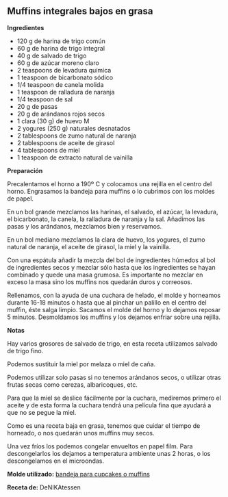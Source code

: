 ## Muffins integrales bajos en grasa

**Ingredientes**

- 120 g de harina de trigo común
- 60 g de harina de trigo integral
- 40 g de salvado de trigo
- 60 g de azúcar moreno claro
- 2 teaspoons de levadura química
- 1 teaspoon de bicarbonato sódico
- 1/4 teaspoon de canela molida
- 1 teaspoon de ralladura de naranja
- 1/4 teaspoon de sal
- 20 g de pasas
- 20 g de arándanos rojos secos
- 1 clara (30 g) de huevo M
- 2 yogures (250 g) naturales desnatados
- 2 tablespoons de zumo natural de naranja
- 2 tablespoons de aceite de girasol
- 4 tablespoons de miel
- 1 teaspoon de extracto natural de vainilla

**Preparación**

Precalentamos el horno a 190º C y colocamos una rejilla en el centro del horno. Engrasamos la bandeja para muffins o lo cubrimos con los moldes de papel.

En un bol grande mezclamos las harinas, el salvado, el azúcar, la levadura, el bicarbonato, la canela, la ralladura de naranja y la sal. Añadimos las pasas y los arándanos, mezclamos bien y reservamos.

En un bol mediano mezclamos la clara de huevo, los yogures, el zumo natural de naranja, el aceite de girasol, la miel y la vainilla.

Con una espátula añadir la mezcla del bol de ingredientes húmedos al bol de ingredientes secos y mezclar sólo hasta que los ingredientes se hayan combinado y quede una masa grumosa. Es importante no mezclar en exceso la masa sino los muffins nos quedarán duros y correosos.

Rellenamos, con la ayuda de una cuchara de helado, el molde y horneamos durante 16-18 minutos o hasta que al pinchar un palillo en el centro del muffin, éste salga limpio. Sacamos el molde del horno y lo dejamos reposar 5 minutos. Desmoldamos los muffins y los dejamos enfriar sobre una rejilla.

**Notas**

Hay varios grosores de salvado de trigo, en esta receta utilizamos salvado de trigo fino.

Podemos sustituir la miel por melaza o miel de caña.

Podemos utilizar solo pasas si no tenemos arándanos secos, o utilizar otras frutas secas como cerezas, albaricoques, etc.

Para que la miel se deslice fácilmente por la cuchara, mediremos primero el aceite y de esta forma la cuchara tendrá una película fina que ayudará a que no se pegue la miel.

Como es una receta baja en grasa, tenemos que cuidar el tiempo de horneado, o nos quedarán unos muffins muy secos.

Una vez fríos los podemos congelar envueltos en papel film. Para descongelarlos los dejamos a temperatura ambiente unas 2 horas, o los descongelamos en el microondas.

**Molde utilizado:** [bandeja para cupcakes o muffins](../../moldes-y-utensilios.md)

**Receta de:** DeNIKAtessen